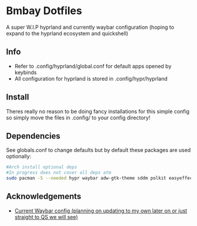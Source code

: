 
# Bmbay Dotfiles

A super W.I.P hyprland and currently waybar configuration (hoping to expand to the hyprland ecosystem and quickshell)



## Info
- Refer to .config/hyprland/global.conf for default apps opened by keybinds
- All configuration for hyprland is stored in .config/hypr/hyprland

## Install

Theres really no reason to be doing fancy installations for this simple config so simply move the files in .config/ to your config directory!

## Dependencies
See globals.conf to change defaults but by default these packages are used optionally:
```bash
#Arch install optional deps
#In progress does not cover all deps atm
sudo pacman -S --needed hypr waybar adw-gtk-theme sddm polkit easyeffects
```

## Acknowledgements

 - [Current Waybar config (planning on updating to my own later on or just straight to QS we will see)](https://github.com/Prateek7071/dotfiles)

